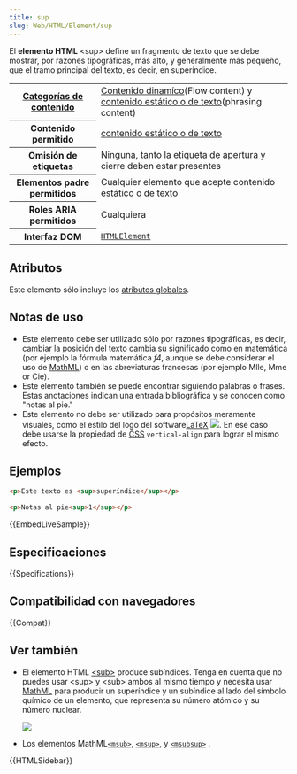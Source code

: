 ```yaml
---
title: sup
slug: Web/HTML/Element/sup
---
```


El **elemento HTML** \<sup> define un fragmento de texto que se debe mostrar, por razones tipográficas, más alto, y generalmente más pequeño, que el tramo principal del texto, es decir, en superíndice.

<table class="properties">
  <tbody>
    <tr>
      <th scope="row">
        <a
          href="/es/docs/HTML/Content_categories"
          title="en/HTML/Content categories"
          >Categorías de contenido</a
        >
      </th>
      <td>
        <a
          href="https://developer.mozilla.org/es/docs/Web/Guide/HTML/categorias_de_contenido#Contenido_din%C3%A1mico"
          >Contenido dinamíco</a
        >(Flow content) y
        <a
          href="https://developer.mozilla.org/es/docs/Web/Guide/HTML/categorias_de_contenido#Contenido_est%C3%A1tico_o_de_texto"
          >contenido estático o de texto</a
        >(phrasing content)
      </td>
    </tr>
    <tr>
      <th scope="row">Contenido permitido</th>
      <td>
        <a
          href="https://developer.mozilla.org/es/docs/Web/Guide/HTML/categorias_de_contenido#Contenido_est%C3%A1tico_o_de_texto"
          >contenido estático o de texto</a
        >
      </td>
    </tr>
    <tr>
      <th scope="row">Omisión de etiquetas</th>
      <td>
        <font
          ><font
            >Ninguna, tanto la etiqueta de apertura y cierre deben estar
            presentes</font
          ></font
        >
      </td>
    </tr>
    <tr>
      <th scope="row">Elementos padre permitidos</th>
      <td>
        <font
          ><font
            >Cualquier elemento que acepte contenido estático o de texto</font
          ></font
        >
      </td>
    </tr>
    <tr>
      <th scope="row">
        Roles ARIA permitidos
      </th>
      <td>
        Cualquiera
      </td>
    </tr>
    <tr>
      <th scope="row">Interfaz DOM</th>
      <td>
        <font
          ><font
            ><a
              href="https://developer.mozilla.org/es/docs/Web/API/HTMLElement"
              title="The HTMLElement interface represents any HTML element. Some elements directly implement this interface, others implement it via an interface that inherits it."
              ><code>HTMLElement</code></a
            ></font
          ></font
        >
      </td>
    </tr>
  </tbody>
</table>

## Atributos

Este elemento sólo incluye los [atributos globales](/es/docs/HTML/Global_attributes).

## Notas de uso

- Este elemento debe ser utilizado sólo por razones tipográficas, es decir, cambiar la posición del texto cambia su significado como en matemática (por ejemplo la fórmula matemática _f4_, aunque se debe considerar el uso de [MathML](/es/docs/Web/MathML)) o en las abreviaturas francesas (por ejemplo Mlle, Mme or Cie).
- Este elemento también se puede encontrar siguiendo palabras o frases. Estas anotaciones indican una entrada bibliográfica y se conocen como "notas al pie."
- Este elemento no debe ser utilizado para propósitos meramente visuales, como el estilo del logo del software[LaTeX](https://es.wikipedia.org/wiki/LaTeX) [![](https://upload.wikimedia.org/wikipedia/commons/thumb/9/92/LaTeX_logo.svg/1200px-LaTeX_logo.svg.png)](https://upload.wikimedia.org/wikipedia/commons/thumb/9/92/LaTeX_logo.svg/1200px-LaTeX_logo.svg.png). En ese caso debe usarse la propiedad de [CSS](/es/docs/CSS) `vertical-align` para lograr el mismo efecto.

## Ejemplos

```html
<p>Este texto es <sup>superíndice</sup></p>
```

```html
<p>Notas al pie<sup>1</sup></p>
```

{{EmbedLiveSample}}

## Especificaciones

{{Specifications}}

## Compatibilidad con navegadores

{{Compat}}

## Ver también

- El elemento HTML [\<sub>](/es/docs/Web/HTML/Elemento/sub) produce subíndices. Tenga en cuenta que no puedes usar \<sup> y \<sub> ambos al mismo tiempo y necesita usar [MathML](/es/docs/MathML) para producir un superíndice y un subíndice al lado del símbolo químico de un elemento, que representa su número atómico y su número nuclear.

  ![](https://upload.wikimedia.org/wikipedia/commons/thumb/d/db/Element_identity.png/220px-Element_identity.png)

- Los elementos MathML[`<msub>`](/es/docs/MathML/Element/msub), [`<msup>`](/es/docs/MathML/Element/msup), y [`<msubsup>`](/es/docs/MathML/Element/msubsup) .

{{HTMLSidebar}}
